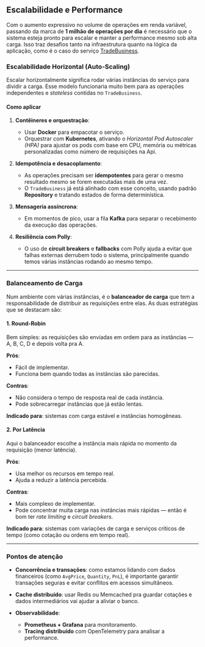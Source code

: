 ## Escalabilidade e Performance

Com o aumento expressivo no volume de operações em renda variável, passando da marca de **1 milhão de operações por dia** é necessário que o sistema esteja pronto para escalar e manter a performance mesmo sob alta carga. Isso traz desafios tanto na infraestrutura quanto na lógica da aplicação, como é o caso do serviço [TradeBusiness](../../Domain/Business/TradeBusiness.cs).

### Escalabilidade Horizontal (Auto-Scaling)

Escalar horizontalmente significa rodar várias instâncias do serviço para dividir a carga. Esse modelo funcionaria muito bem para as operações independentes e *stateless* contidas no `TradeBusiness`.

#### Como aplicar

1. **Contêineres e orquestração**:

   * Usar **Docker** para empacotar o serviço.
   * Orquestrar com **Kubernetes**, ativando o *Horizontal Pod Autoscaler (HPA)* para ajustar os pods com base em CPU, memória ou métricas personalizadas como número de requisições na Api.

2. **Idempotência e desacoplamento**:

   * As operações precisam ser **idempotentes** para gerar o mesmo resultado mesmo se forem executadas mais de uma vez.
   * O `TradeBusiness` já está alinhado com esse conceito, usando padrão **Repository** e tratando estados de forma determinística.

3. **Mensageria assíncrona**:

   * Em momentos de pico, usar a fila **Kafka** para separar o recebimento da execução das operações.

5. **Resiliência com Polly**:

   * O uso de **circuit breakers** e **fallbacks** com Polly ajuda a evitar que falhas externas derrubem todo o sistema, principalmente quando temos várias instâncias rodando ao mesmo tempo.

---

### Balanceamento de Carga

Num ambiente com várias instâncias, é o **balanceador de carga** que tem a responsabilidade de distribuir as requisições entre elas. As duas estratégias que se destacam são:

#### 1. Round-Robin

Bem simples: as requisições são enviadas em ordem para as instâncias — A, B, C, D e depois volta pra A.

**Prós**:

* Fácil de implementar.
* Funciona bem quando todas as instâncias são parecidas.

**Contras**:

* Não considera o tempo de resposta real de cada instância.
* Pode sobrecarregar instâncias que já estão lentas.

**Indicado para**: sistemas com carga estável e instâncias homogêneas.

#### 2. Por Latência

Aqui o balanceador escolhe a instância mais rápida no momento da requisição (menor latência).

**Prós**:

* Usa melhor os recursos em tempo real.
* Ajuda a reduzir a latência percebida.

**Contras**:

* Mais complexo de implementar.
* Pode concentrar muita carga nas instâncias mais rápidas — então é bom ter *rate limiting* e *circuit breakers*.

**Indicado para**: sistemas com variações de carga e serviços críticos de tempo (como cotação ou ordens em tempo real).

---

### Pontos de atenção

* **Concorrência e transações**: como estamos lidando com dados financeiros (como `AvgPrice`, `Quantity`, `PnL`), é importante garantir transações seguras e evitar conflitos em acessos simultâneos.
* **Cache distribuído**: usar Redis ou Memcached pra guardar cotações e dados intermediários vai ajudar a aliviar o banco.
* **Observabilidade**:

  * **Prometheus + Grafana** para monitoramento.
  * **Tracing distribuído** com OpenTelemetry para analisar a performance.
